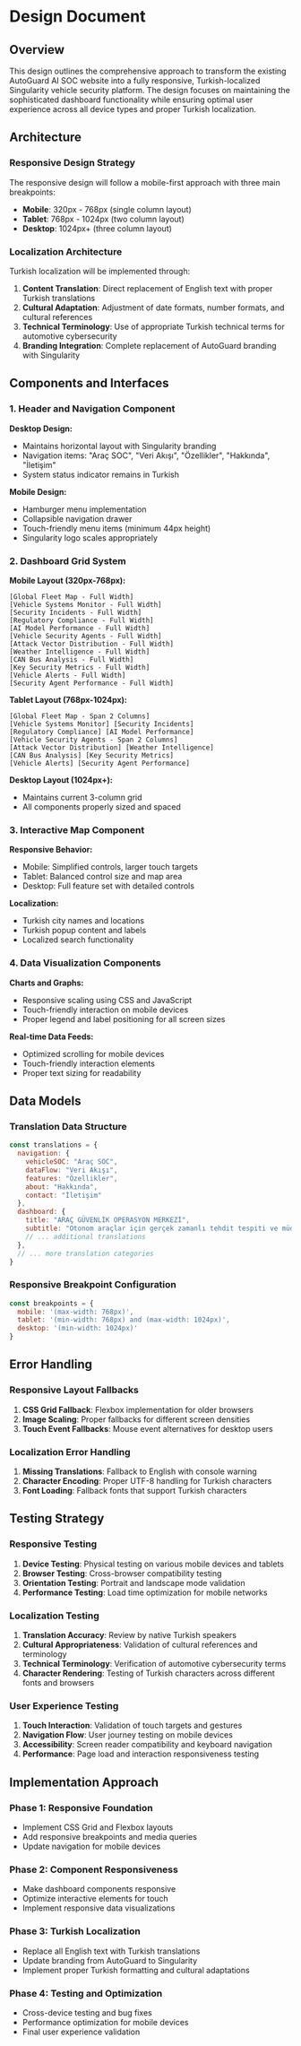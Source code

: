 # Design Document

## Overview

This design outlines the comprehensive approach to transform the existing AutoGuard AI SOC website into a fully responsive, Turkish-localized Singularity vehicle security platform. The design focuses on maintaining the sophisticated dashboard functionality while ensuring optimal user experience across all device types and proper Turkish localization.

## Architecture

### Responsive Design Strategy

The responsive design will follow a mobile-first approach with three main breakpoints:

- **Mobile**: 320px - 768px (single column layout)
- **Tablet**: 768px - 1024px (two column layout) 
- **Desktop**: 1024px+ (three column layout)

### Localization Architecture

Turkish localization will be implemented through:

1. **Content Translation**: Direct replacement of English text with proper Turkish translations
2. **Cultural Adaptation**: Adjustment of date formats, number formats, and cultural references
3. **Technical Terminology**: Use of appropriate Turkish technical terms for automotive cybersecurity
4. **Branding Integration**: Complete replacement of AutoGuard branding with Singularity

## Components and Interfaces

### 1. Header and Navigation Component

**Desktop Design:**
- Maintains horizontal layout with Singularity branding
- Navigation items: "Araç SOC", "Veri Akışı", "Özellikler", "Hakkında", "İletişim"
- System status indicator remains in Turkish

**Mobile Design:**
- Hamburger menu implementation
- Collapsible navigation drawer
- Touch-friendly menu items (minimum 44px height)
- Singularity logo scales appropriately

### 2. Dashboard Grid System

**Mobile Layout (320px-768px):**
```
[Global Fleet Map - Full Width]
[Vehicle Systems Monitor - Full Width]  
[Security Incidents - Full Width]
[Regulatory Compliance - Full Width]
[AI Model Performance - Full Width]
[Vehicle Security Agents - Full Width]
[Attack Vector Distribution - Full Width]
[Weather Intelligence - Full Width]
[CAN Bus Analysis - Full Width]
[Key Security Metrics - Full Width]
[Vehicle Alerts - Full Width]
[Security Agent Performance - Full Width]
```

**Tablet Layout (768px-1024px):**
```
[Global Fleet Map - Span 2 Columns]
[Vehicle Systems Monitor] [Security Incidents]
[Regulatory Compliance] [AI Model Performance]
[Vehicle Security Agents - Span 2 Columns]
[Attack Vector Distribution] [Weather Intelligence]
[CAN Bus Analysis] [Key Security Metrics]
[Vehicle Alerts] [Security Agent Performance]
```

**Desktop Layout (1024px+):**
- Maintains current 3-column grid
- All components properly sized and spaced

### 3. Interactive Map Component

**Responsive Behavior:**
- Mobile: Simplified controls, larger touch targets
- Tablet: Balanced control size and map area
- Desktop: Full feature set with detailed controls

**Localization:**
- Turkish city names and locations
- Turkish popup content and labels
- Localized search functionality

### 4. Data Visualization Components

**Charts and Graphs:**
- Responsive scaling using CSS and JavaScript
- Touch-friendly interaction on mobile devices
- Proper legend and label positioning for all screen sizes

**Real-time Data Feeds:**
- Optimized scrolling for mobile devices
- Touch-friendly interaction elements
- Proper text sizing for readability

## Data Models

### Translation Data Structure

```javascript
const translations = {
  navigation: {
    vehicleSOC: "Araç SOC",
    dataFlow: "Veri Akışı", 
    features: "Özellikler",
    about: "Hakkında",
    contact: "İletişim"
  },
  dashboard: {
    title: "ARAÇ GÜVENLİK OPERASYON MERKEZİ",
    subtitle: "Otonom araçlar için gerçek zamanlı tehdit tespiti ve müdahale",
    // ... additional translations
  },
  // ... more translation categories
}
```

### Responsive Breakpoint Configuration

```javascript
const breakpoints = {
  mobile: '(max-width: 768px)',
  tablet: '(min-width: 768px) and (max-width: 1024px)', 
  desktop: '(min-width: 1024px)'
}
```

## Error Handling

### Responsive Layout Fallbacks

1. **CSS Grid Fallback**: Flexbox implementation for older browsers
2. **Image Scaling**: Proper fallbacks for different screen densities
3. **Touch Event Fallbacks**: Mouse event alternatives for desktop users

### Localization Error Handling

1. **Missing Translations**: Fallback to English with console warning
2. **Character Encoding**: Proper UTF-8 handling for Turkish characters
3. **Font Loading**: Fallback fonts that support Turkish characters

## Testing Strategy

### Responsive Testing

1. **Device Testing**: Physical testing on various mobile devices and tablets
2. **Browser Testing**: Cross-browser compatibility testing
3. **Orientation Testing**: Portrait and landscape mode validation
4. **Performance Testing**: Load time optimization for mobile networks

### Localization Testing

1. **Translation Accuracy**: Review by native Turkish speakers
2. **Cultural Appropriateness**: Validation of cultural references and terminology
3. **Technical Terminology**: Verification of automotive cybersecurity terms
4. **Character Rendering**: Testing of Turkish characters across different fonts and browsers

### User Experience Testing

1. **Touch Interaction**: Validation of touch targets and gestures
2. **Navigation Flow**: User journey testing on mobile devices
3. **Accessibility**: Screen reader compatibility and keyboard navigation
4. **Performance**: Page load and interaction responsiveness testing

## Implementation Approach

### Phase 1: Responsive Foundation
- Implement CSS Grid and Flexbox layouts
- Add responsive breakpoints and media queries
- Update navigation for mobile devices

### Phase 2: Component Responsiveness  
- Make dashboard components responsive
- Optimize interactive elements for touch
- Implement responsive data visualizations

### Phase 3: Turkish Localization
- Replace all English text with Turkish translations
- Update branding from AutoGuard to Singularity
- Implement proper Turkish formatting and cultural adaptations

### Phase 4: Testing and Optimization
- Cross-device testing and bug fixes
- Performance optimization for mobile devices
- Final user experience validation